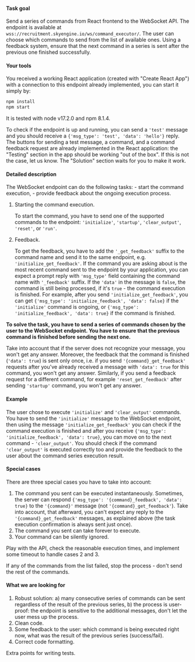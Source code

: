 #### Task goal

Send a series of commands from React frontend to the WebSocket API. The endpoint is available at `wss://recruitment.skyengine.io/ws/command_executor/`. The user can choose which commands to send from the list of available ones. Using a feedback system, ensure that the next command in a series is sent after the previous one finished successfully.

#### Your tools

You received a working React application (created with "Create React App") with a connection to this endpoint already implemented, you can start it simply by:
``` sh
npm install
npm start
```
It is tested with node v17.2.0 and npm 8.1.4.

To check if the endpoint is up and running, you can send a `'test'` message and you should receive a `{'msg_type': 'test', 'data': 'hello'}` reply. The buttons for sending a test message, a command, and a command feedback request are already implemented in the React application: the "Testing" section in the app should be working "out of the box". If this is not the case, let us know. The "Solution" section waits for you to make it work.

#### Detailed description

The WebSocket endpoint can do the following tasks:
    - start the command execution,
    - provide feedback about the ongoing execution process.

1. Starting the command execution.

    To start the command, you have to send one of the supported commands to the endpoint: `'initialize'`, `'startup'`, `'clear_output'`, `'reset'`, or `'run'`. 

2. Feedback.

    To get the feedback, you have to add the `'_get_feedback'` suffix to the command name and send it to the same endpoint, e.g. `'initialize_get_feedback'`. If the command you are asking about is the most recent command sent to the endpoint by your application, you can expect a prompt reply with `'msg_type'` field containing the command name with `'_feedback'` suffix. If the `'data'` in the message is `false`, the command is still being processed, if it's `true` - the command execution is finished. For example, after you send `'initialize_get_feedback'`, you can get `{'msg_type': 'initialize_feedback', 'data': false}` if the `'initialize'` command is ongoing, or `{'msg_type': 'initialize_feedback', 'data': true}` if the command is finished.

**To solve the task, you have to send a series of commands chosen by the user to the WebSocket endpoint. You have to ensure that the previous command is finished before sending the next one.**

Take into account that if the server does not recognize your message, you won't get any answer. Moreover, the feedback that the command is finished (`'data': true`) is sent only once, i.e. if you send `'{command}_get_feedback'` requests after you've already received a message with `'data': true` for this command, you won't get any answer. Similarly, if you send a feedback request for a different command, for example `'reset_get_feedback'` after sending `'startup'` command, you won't get any answer.

#### Example

The user chose to execute `'initialize'` and `'clear_output'` commands. You have to send the `'initialize'` message to the WebSocket endpoint, then using the message `'initialize_get_feedback'` you can check if the command execution is finished and after you receive `{'msg_type': 'initialize_feedback', 'data': true}`, you can move on to the next command - `'clear_output'`. You should check if the command `'clear_output'` is executed correctly too and provide the feedback to the user about the command series execution result.

#### Special cases

There are three special cases you have to take into account:
1. The command you sent can be executed instantaneously. Sometimes, the server can respond `{'msg_type': '{command}_feedback', 'data': true}` to the `'{command}'` message (not `'{command}_get_feedback'`). Take into account, that afterward, you can't expect any reply to the `'{command}_get_feedback'` messages, as explained above (the task execution confirmation is always sent just once).
2. The command you sent can take forever to execute.
3. Your command can be silently ignored. 

Play with the API, check the reasonable execution times, and implement some timeout to handle cases 2 and 3.

If any of the commands from the list failed, stop the process - don't send the rest of the commands.

#### What we are looking for

1. Robust solution: 
a) many consecutive series of commands can be sent regardless of the result of the previous series,
b) the process is user-proof: the endpoint is sensitive to the additional messages, don't let the user mess up the process.
2. Clean code.
3. Some feedback to the user: which command is being executed right now, what was the result of the previous series (success/fail).
4. Correct code formatting.

Extra points for writing tests.
